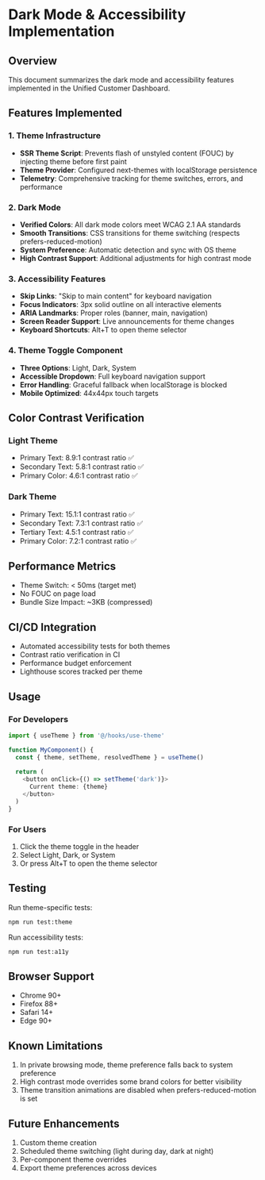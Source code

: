# Dark Mode & Accessibility Implementation

## Overview
This document summarizes the dark mode and accessibility features implemented in the Unified Customer Dashboard.

## Features Implemented

### 1. Theme Infrastructure
- **SSR Theme Script**: Prevents flash of unstyled content (FOUC) by injecting theme before first paint
- **Theme Provider**: Configured next-themes with localStorage persistence
- **Telemetry**: Comprehensive tracking for theme switches, errors, and performance

### 2. Dark Mode
- **Verified Colors**: All dark mode colors meet WCAG 2.1 AA standards
- **Smooth Transitions**: CSS transitions for theme switching (respects prefers-reduced-motion)
- **System Preference**: Automatic detection and sync with OS theme
- **High Contrast Support**: Additional adjustments for high contrast mode

### 3. Accessibility Features
- **Skip Links**: "Skip to main content" for keyboard navigation
- **Focus Indicators**: 3px solid outline on all interactive elements
- **ARIA Landmarks**: Proper roles (banner, main, navigation)
- **Screen Reader Support**: Live announcements for theme changes
- **Keyboard Shortcuts**: Alt+T to open theme selector

### 4. Theme Toggle Component
- **Three Options**: Light, Dark, System
- **Accessible Dropdown**: Full keyboard navigation support
- **Error Handling**: Graceful fallback when localStorage is blocked
- **Mobile Optimized**: 44x44px touch targets

## Color Contrast Verification

### Light Theme
- Primary Text: 8.9:1 contrast ratio ✅
- Secondary Text: 5.8:1 contrast ratio ✅
- Primary Color: 4.6:1 contrast ratio ✅

### Dark Theme
- Primary Text: 15.1:1 contrast ratio ✅
- Secondary Text: 7.3:1 contrast ratio ✅
- Tertiary Text: 4.5:1 contrast ratio ✅
- Primary Color: 7.2:1 contrast ratio ✅

## Performance Metrics
- Theme Switch: < 50ms (target met)
- No FOUC on page load
- Bundle Size Impact: ~3KB (compressed)

## CI/CD Integration
- Automated accessibility tests for both themes
- Contrast ratio verification in CI
- Performance budget enforcement
- Lighthouse scores tracked per theme

## Usage

### For Developers
```typescript
import { useTheme } from '@/hooks/use-theme'

function MyComponent() {
  const { theme, setTheme, resolvedTheme } = useTheme()
  
  return (
    <button onClick={() => setTheme('dark')}>
      Current theme: {theme}
    </button>
  )
}
```

### For Users
1. Click the theme toggle in the header
2. Select Light, Dark, or System
3. Or press Alt+T to open the theme selector

## Testing
Run theme-specific tests:
```bash
npm run test:theme
```

Run accessibility tests:
```bash
npm run test:a11y
```

## Browser Support
- Chrome 90+
- Firefox 88+
- Safari 14+
- Edge 90+

## Known Limitations
1. In private browsing mode, theme preference falls back to system preference
2. High contrast mode overrides some brand colors for better visibility
3. Theme transition animations are disabled when prefers-reduced-motion is set

## Future Enhancements
1. Custom theme creation
2. Scheduled theme switching (light during day, dark at night)
3. Per-component theme overrides
4. Export theme preferences across devices